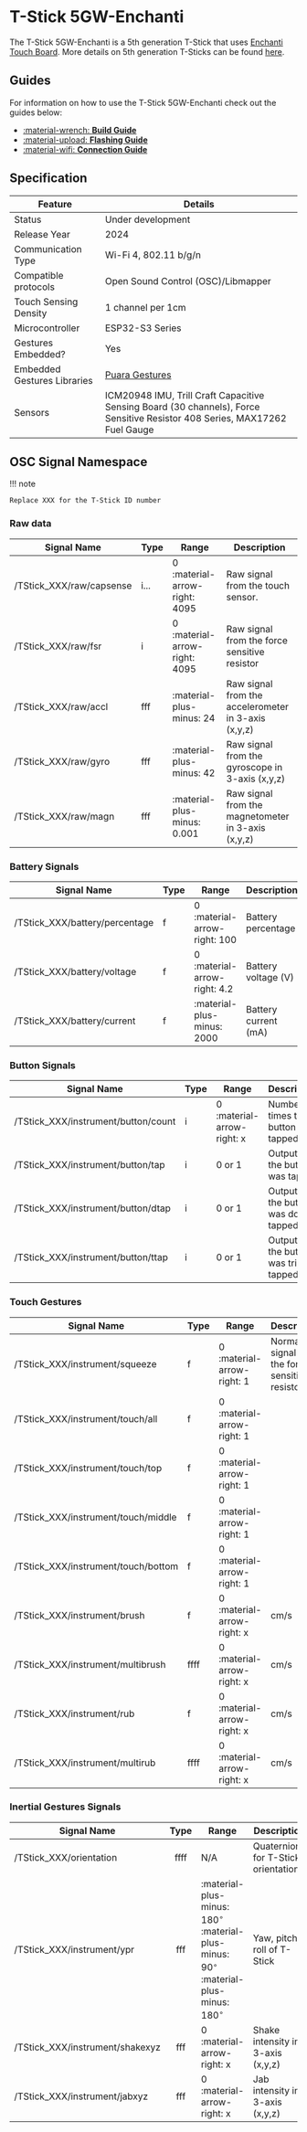 # T-Stick 5GW-Enchanti

The T-Stick 5GW-Enchanti is a 5th generation T-Stick that uses [Enchanti Touch Board](https://github.com/IDMIL/EnchantiTouch). More details on 5th generation T-Sticks can be found [here](./index.md).

## Guides
For information on how to use the T-Stick 5GW-Enchanti check out the guides below:
<div class="grid cards" markdown>

- [:material-wrench: __Build Guide__](./build-guide-enchanti.md)
- [:material-upload: __Flashing Guide__](./flashing-guide.md)
- [:material-wifi: __Connection Guide__](./connection-guide.md)

</div>

## Specification
| Feature                     | Details                                                                                                                    |
|-----------------------------|----------------------------------------------------------------------------------------------------------------------------|
| Status                      | Under development                                                                                                          |
| Release Year                | 2024                                                                                                                       |
| Communication Type          | Wi-Fi 4, 802.11 b/g/n                                                                                                      |
| Compatible protocols        | Open Sound Control (OSC)/Libmapper                                                                                         |
| Touch Sensing Density       | 1 channel per 1cm                                                                                                          |
| Microcontroller             | ESP32-S3 Series                                                                                                            |
| Gestures Embedded?          | Yes                                                                                                                        |
| Embedded Gestures Libraries | [Puara Gestures](../../engineering/gestures.md)                                                                            |
| Sensors                     | ICM20948 IMU, Trill Craft Capacitive Sensing Board (30 channels), Force Sensitive Resistor 408 Series, MAX17262 Fuel Gauge |

## OSC Signal Namespace

!!! note

    Replace XXX for the T-Stick ID number

### Raw data
| Signal Name              | Type | Range                         | Description                                                         |
|--------------------------|:-----|-------------------------------|---------------------------------------------------------------------|
| /TStick_XXX/raw/capsense | i... | 0 :material-arrow-right: 4095 | Raw signal from the touch sensor.                                   |
| /TStick_XXX/raw/fsr      | i    | 0 :material-arrow-right: 4095 | Raw signal from the force sensitive resistor                        |
| /TStick_XXX/raw/accl     | fff  | :material-plus-minus: 24      | Raw signal from the accelerometer in 3-axis (x,y,z)                 |
| /TStick_XXX/raw/gyro     | fff  | :material-plus-minus: 42      | Raw signal from the gyroscope in 3-axis (x,y,z)                     |
| /TStick_XXX/raw/magn     | fff  | :material-plus-minus: 0.001   | Raw signal from the magnetometer in 3-axis (x,y,z)                  |

### Battery Signals
| Signal Name                         | Type | Range                         | Description                                                         |
|-------------------------------------|:-----|-------------------------------|---------------------------------------------------------------------|
| /TStick_XXX/battery/percentage      | f    | 0 :material-arrow-right: 100  | Battery percentage                                                  |
| /TStick_XXX/battery/voltage         | f    | 0 :material-arrow-right: 4.2  | Battery voltage (V)                                                 |
| /TStick_XXX/battery/current         | f    | :material-plus-minus: 2000    | Battery current (mA)                                                |

### Button Signals
| Signal Name                         | Type | Range                      | Description                               |
|-------------------------------------|:-----|----------------------------|-------------------------------------------|
| /TStick_XXX/instrument/button/count | i    | 0 :material-arrow-right: x | Number of times the button was tapped     |
| /TStick_XXX/instrument/button/tap   | i    | 0 or 1                     | Outputs 1 if the button was tapped        |
| /TStick_XXX/instrument/button/dtap  | i    | 0 or 1                     | Outputs 1 if the button was double tapped |
| /TStick_XXX/instrument/button/ttap  | i    | 0 or 1                     | Outputs 1 if the button was triple tapped |

### Touch Gestures
| Signal Name                         | Type | Range                      | Description                                         |
|-------------------------------------|:-----|----------------------------|-----------------------------------------------------|
| /TStick_XXX/instrument/squeeze      | f    | 0 :material-arrow-right: 1 | Normalised signal from the force sensitive resistor |
| /TStick_XXX/instrument/touch/all    | f    | 0 :material-arrow-right: 1 |                                                     |
| /TStick_XXX/instrument/touch/top    | f    | 0 :material-arrow-right: 1 |                                                     |
| /TStick_XXX/instrument/touch/middle | f    | 0 :material-arrow-right: 1 |                                                     |
| /TStick_XXX/instrument/touch/bottom | f    | 0 :material-arrow-right: 1 |                                                     |
| /TStick_XXX/instrument/brush        | f    | 0 :material-arrow-right: x | cm/s                                                |
| /TStick_XXX/instrument/multibrush   | ffff | 0 :material-arrow-right: x | cm/s                                                |
| /TStick_XXX/instrument/rub          | f    | 0 :material-arrow-right: x | cm/s                                                |
| /TStick_XXX/instrument/multirub     | ffff | 0 :material-arrow-right: x | cm/s                                                |

### Inertial Gestures Signals

| Signal Name                     | Type | Range                                                                                                      | Description                               |
|---------------------------------|:----:|------------------------------------------------------------------------------------------------------------|-------------------------------------------|
| /TStick_XXX/orientation         | ffff | N/A                                                                                                        | Quaternions for T-Stick orientation       |
| /TStick_XXX/instrument/ypr      | fff  | :material-plus-minus: 180$^{\circ}$ :material-plus-minus: 90$^{\circ}$ :material-plus-minus: 180$^{\circ}$ | Yaw, pitch, roll of T-Stick               |
| /TStick_XXX/instrument/shakexyz | fff  | 0 :material-arrow-right: x                                                                                 | Shake intensity in 3-axis (x,y,z)         |
| /TStick_XXX/instrument/jabxyz   | fff  | 0 :material-arrow-right: x                                                                                 | Jab intensity in 3-axis (x,y,z)           |
